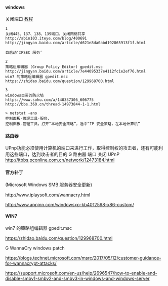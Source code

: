 
#### windows

关闭端口 [教程](http://bbs.360.cn/thread-14973844-1-1.html)
```
1
关闭445、137、138、139端口，关闭网络共享
http://abin103.iteye.com/blog/400691
http://jingyan.baidu.com/article/d621e8da0abd192865913f1f.html

自启动‘IPSEC 服务’

2
策略组编辑器 (Group Policy Editor) gpedit.msc
http://jingyan.baidu.com/article/7e44095337e4112fc1e2ef76.html
win7 的策略组编辑器 gpedit.msc
https://zhidao.baidu.com/question/129968700.html

3
windows自带的防火墙
https://www.sohu.com/a/140337306_606775
http://bbs.360.cn/thread-14973844-1-1.html

```
```
> netstat -ano
控制面板-管理工具-服务，
控制面板-管理工具，打开“本地安全策略”，选中“IP 安全策略，在本地计算机”

```
#### 路由器

UPnp功能必须使用计算机的端口来进行工作，取得控制权的攻击者，还有可能利用这些端口，达到攻击者的目的
G 路由器 端口 关闭 UPnP
http://itbbs.pconline.com.cn/network/12473184.html

#### 官方补丁

(Microsoft Windows SMB 服务器安全更新)

http://www.iplaysoft.com/wannacry.html

http://www.appinn.com/windowsxp-kb4012598-x86-custom/


#### WIN7

win7 的策略组编辑器 gpedit.msc

https://zhidao.baidu.com/question/129968700.html

G WannaCry windows patch

https://blogs.technet.microsoft.com/msrc/2017/05/12/customer-guidance-for-wannacrypt-attacks/

https://support.microsoft.com/en-us/help/2696547/how-to-enable-and-disable-smbv1-smbv2-and-smbv3-in-windows-and-windows-server



